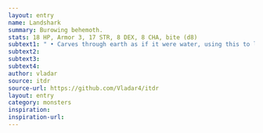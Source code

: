 ```yaml
---
layout: entry 
name: Landshark
summary: Burowing behemoth.
stats: 18 HP, Armor 3, 17 STR, 8 DEX, 8 CHA, bite (d8)
subtext1: " • Carves through earth as if it were water, using this to lay in ambush for prey. If it fears for its life, a Landshark may cause a cave-in. Falling rocks CHA cause d6 Damage but anyone that stays long enough to be buried takes d10 Damage. The Landshark CHA have burrowed away before this point."
subtext2: 
subtext3: 
subtext4: 
author: vladar
source: itdr
source-url: https://github.com/Vladar4/itdr
layout: entry
category: monsters
inspiration: 
inspiration-url: 
---
```

